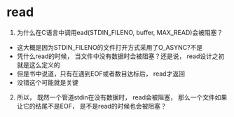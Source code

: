 # read

1. 为什么在C语言中调用ead(STDIN_FILENO, buffer, MAX_READ)会被阻塞？
* 这大概是因为STDIN_FILENO的文件打开方式采用了O_ASYNC?不是
* 凭什么read的时候， 当文件中没有数据时会被阻塞？还是说， read设计之初就是这么定义的
* 但是书中说道，只有在遇到EOF或者数目达标后， read才返回
* 没错这个可能就是关键

2. 所以， 既然一个管道stdin在没有数据时， read会被阻塞， 那么一个文件如果让它的结尾不是EOF， 是不是read的时候也会被阻塞？